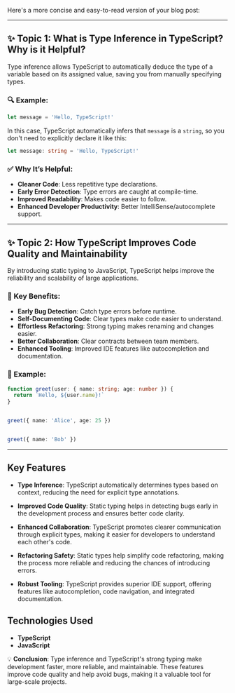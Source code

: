 Here's a more concise and easy-to-read version of your blog post:

---

## ✨ Topic 1: What is Type Inference in TypeScript? Why is it Helpful?

Type inference allows TypeScript to automatically deduce the type of a variable based on its assigned value, saving you from manually specifying types.

### 🔍 Example:

```typescript
let message = 'Hello, TypeScript!'
```

In this case, TypeScript automatically infers that `message` is a `string`, so you don't need to explicitly declare it like this:

```typescript
let message: string = 'Hello, TypeScript!'
```

### ✅ Why It’s Helpful:

- **Cleaner Code**: Less repetitive type declarations.
- **Early Error Detection**: Type errors are caught at compile-time.
- **Improved Readability**: Makes code easier to follow.
- **Enhanced Developer Productivity**: Better IntelliSense/autocomplete support.

---

## ✨ Topic 2: How TypeScript Improves Code Quality and Maintainability

By introducing static typing to JavaScript, TypeScript helps improve the reliability and scalability of large applications.

### 🔧 Key Benefits:

- **Early Bug Detection**: Catch type errors before runtime.
- **Self-Documenting Code**: Clear types make code easier to understand.
- **Effortless Refactoring**: Strong typing makes renaming and changes easier.
- **Better Collaboration**: Clear contracts between team members.
- **Enhanced Tooling**: Improved IDE features like autocompletion and documentation.

### 📌 Example:

```typescript
function greet(user: { name: string; age: number }) {
  return `Hello, ${user.name}!`
}


greet({ name: 'Alice', age: 25 })


greet({ name: 'Bob' }) 
```

---
## Key Features

- **Type Inference**: TypeScript automatically determines types based on context, reducing the need for explicit type annotations.
  
- **Improved Code Quality**: Static typing helps in detecting bugs early in the development process and ensures better code clarity.
  
- **Enhanced Collaboration**: TypeScript promotes clearer communication through explicit types, making it easier for developers to understand each other's code.

- **Refactoring Safety**: Static types help simplify code refactoring, making the process more reliable and reducing the chances of introducing errors.

- **Robust Tooling**: TypeScript provides superior IDE support, offering features like autocompletion, code navigation, and integrated documentation.

## Technologies Used
- **TypeScript**
- **JavaScript**

💡 **Conclusion**: Type inference and TypeScript's strong typing make development faster, more reliable, and maintainable. These features improve code quality and help avoid bugs, making it a valuable tool for large-scale projects.

